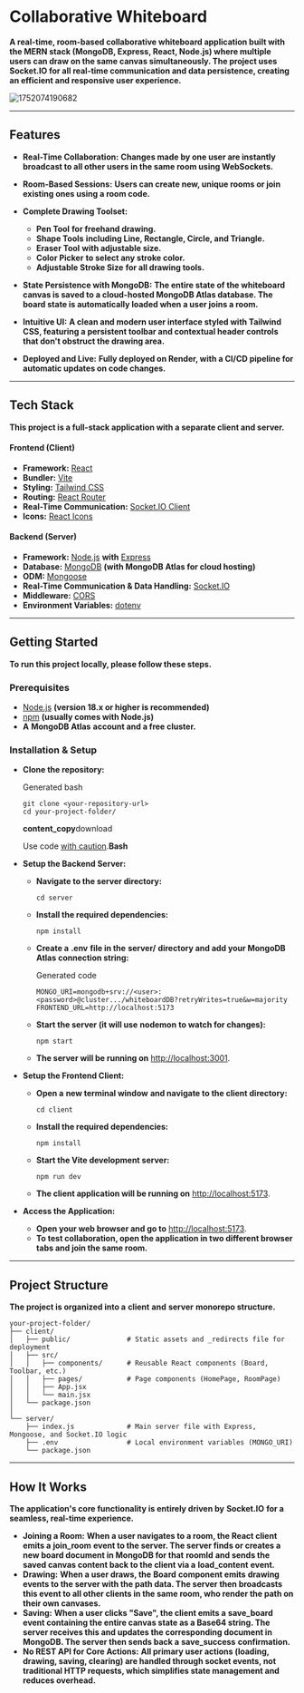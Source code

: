 # Collaborative Whiteboard

**A real-time, room-based collaborative whiteboard application built with the MERN stack (MongoDB, Express, React, Node.js) where multiple users can draw on the same canvas simultaneously. The project uses Socket.IO for all real-time communication and data persistence, creating an efficient and responsive user experience.**

![1752074190682](image/README/1752074190682.png)

---

## Features

* **Real-Time Collaboration:** **Changes made by one user are instantly broadcast to all other users in the same room using WebSockets.**
* **Room-Based Sessions:** **Users can create new, unique rooms or join existing ones using a room code.**
* **Complete Drawing Toolset:**

  * **Pen Tool** **for freehand drawing.**
  * **Shape Tools** **including Line, Rectangle, Circle, and Triangle.**
  * **Eraser Tool** **with adjustable size.**
  * **Color Picker** **to select any stroke color.**
  * **Adjustable Stroke Size** **for all drawing tools.**
* **State Persistence with MongoDB:** **The entire state of the whiteboard canvas is saved to a cloud-hosted MongoDB Atlas database. The board state is automatically loaded when a user joins a room.**
* **Intuitive UI:** **A clean and modern user interface styled with Tailwind CSS, featuring a persistent toolbar and contextual header controls that don't obstruct the drawing area.**
* **Deployed and Live:** **Fully deployed on Render, with a CI/CD pipeline for automatic updates on code changes.**

---

## Tech Stack

**This project is a full-stack application with a separate client and server.**

#### Frontend (Client)

* **Framework:** [React](https://www.google.com/url?sa=E&q=https%3A%2F%2Freactjs.org%2F)
* **Bundler:** [Vite](https://www.google.com/url?sa=E&q=https%3A%2F%2Fvitejs.dev%2F)
* **Styling:** [Tailwind CSS](https://www.google.com/url?sa=E&q=https%3A%2F%2Ftailwindcss.com%2F)
* **Routing:** [React Router](https://www.google.com/url?sa=E&q=https%3A%2F%2Freactrouter.com%2F)
* **Real-Time Communication:** [Socket.IO Client](https://www.google.com/url?sa=E&q=https%3A%2F%2Fsocket.io%2Fdocs%2Fv4%2Fclient-api%2F)
* **Icons:** [React Icons](https://www.google.com/url?sa=E&q=https%3A%2F%2Freact-icons.github.io%2Freact-icons%2F)

#### Backend (Server)

* **Framework:** [Node.js](https://www.google.com/url?sa=E&q=https%3A%2F%2Fnodejs.org%2F) **with** [Express](https://www.google.com/url?sa=E&q=https%3A%2F%2Fexpressjs.com%2F)
* **Database:** [MongoDB](https://www.google.com/url?sa=E&q=https%3A%2F%2Fwww.mongodb.com%2F) **(with MongoDB Atlas for cloud hosting)**
* **ODM:** [Mongoose](https://www.google.com/url?sa=E&q=https%3A%2F%2Fmongoosejs.com%2F)
* **Real-Time Communication & Data Handling:** [Socket.IO](https://www.google.com/url?sa=E&q=https%3A%2F%2Fsocket.io%2F)
* **Middleware:** [CORS](https://www.google.com/url?sa=E&q=https%3A%2F%2Fexpressjs.com%2Fen%2Fresources%2Fmiddleware%2Fcors.html)
* **Environment Variables:** [dotenv](https://www.google.com/url?sa=E&q=https%3A%2F%2Fwww.npmjs.com%2Fpackage%2Fdotenv)

---

## Getting Started

**To run this project locally, please follow these steps.**

### Prerequisites

* [Node.js](https://www.google.com/url?sa=E&q=https%3A%2F%2Fnodejs.org%2Fen%2F) **(version 18.x or higher is recommended)**
* [npm](https://www.google.com/url?sa=E&q=https%3A%2F%2Fwww.npmjs.com%2F) **(usually comes with Node.js)**
* **A** **MongoDB Atlas** **account and a free cluster.**

### Installation & Setup

* **Clone the repository:**

  Generated bash

  ```
  git clone <your-repository-url>
  cd your-project-folder/
  ```

  **content_copy**download

  Use code [with caution](https://support.google.com/legal/answer/13505487).**Bash**
* **Setup the Backend Server:**

  * **Navigate to the server directory:**

    ```
    cd server
    ```
  * **Install the required dependencies:**

    ```
    npm install
    ```
  * **Create a** **.env** **file in the** **server/** **directory and add your MongoDB Atlas connection string:**

    Generated code

    ```
    MONGO_URI=mongodb+srv://<user>:<password>@cluster.../whiteboardDB?retryWrites=true&w=majority
    FRONTEND_URL=http://localhost:5173
    ```
  * **Start the server (it will use** **nodemon** **to watch for changes):**

    ```
    npm start
    ```
  * **The server will be running on** [http://localhost:3001](https://www.google.com/url?sa=E&q=http%3A%2F%2Flocalhost%3A3001).
* **Setup the Frontend Client:**

  * **Open a** **new terminal window** **and navigate to the client directory:**

    ```
    cd client
    ```
  * **Install the required dependencies:**

    ```
    npm install
    ```
  * **Start the Vite development server:**

    ```
    npm run dev
    ```
  * **The client application will be running on** [http://localhost:5173](https://www.google.com/url?sa=E&q=http%3A%2F%2Flocalhost%3A5173).
* **Access the Application:**

  * **Open your web browser and go to** [http://localhost:5173](https://www.google.com/url?sa=E&q=http%3A%2F%2Flocalhost%3A5173).
  * **To test collaboration, open the application in two different browser tabs and join the same room.**

---

## Project Structure

**The project is organized into a** **client** **and** **server** **monorepo structure.**

```
your-project-folder/
├── client/
│   ├── public/              # Static assets and _redirects file for deployment
│   ├── src/
│   │   ├── components/      # Reusable React components (Board, Toolbar, etc.)
│   │   ├── pages/           # Page components (HomePage, RoomPage)
│   │   ├── App.jsx
│   │   └── main.jsx            
│   └── package.json
│
└── server/
    ├── index.js             # Main server file with Express, Mongoose, and Socket.IO logic
    ├── .env                 # Local environment variables (MONGO_URI)
    └── package.json
```


---

## How It Works

**The application's core functionality is entirely driven by** **Socket.IO** **for a seamless, real-time experience.**

* **Joining a Room:** **When a user navigates to a room, the React client emits a** **join_room** **event to the server. The server finds or creates a new board document in MongoDB for that** **roomId** **and sends the saved canvas content back to the client via a** **load_content** **event.**
* **Drawing:** **When a user draws, the** **Board** **component emits** **drawing** **events to the server with the path data. The server then broadcasts this event to all other clients in the same room, who render the path on their own canvases.**
* **Saving:** **When a user clicks "Save", the client emits a** **save_board** **event containing the entire canvas state as a Base64 string. The server receives this and updates the corresponding document in MongoDB. The server then sends back a** **save_success** **confirmation.**
* **No REST API for Core Actions:** **All primary user actions (loading, drawing, saving, clearing) are handled through socket events, not traditional HTTP requests, which simplifies state management and reduces overhead.**
